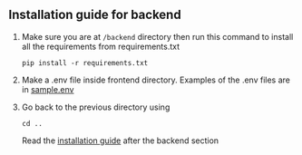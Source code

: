 ## Installation guide for backend

1. Make sure you are at `/backend` directory then run this command to install 
all the requirements from requirements.txt
    ```shell
    pip install -r requirements.txt
    ```
2. Make a .env file inside frontend directory.
Examples of the .env files are in [sample.env](./sample.env)

3. Go back to the previous directory using
    ```
    cd ..
    ```
   Read the [installation guide](../README.md) after the backend section